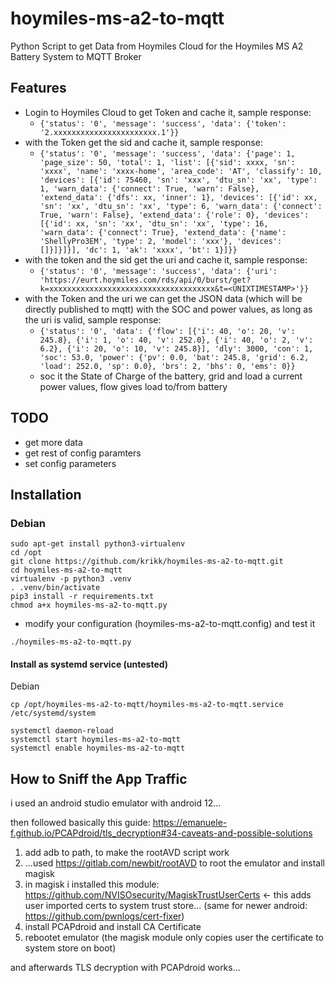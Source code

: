 # hoymiles-ms-a2-to-mqtt
Python Script to get Data from Hoymiles Cloud for the Hoymiles MS A2 Battery System to MQTT Broker

## Features
- Login to Hoymiles Cloud to get Token and cache it, sample response:
  - ```{'status': '0', 'message': 'success', 'data': {'token': '2.xxxxxxxxxxxxxxxxxxxxxxx.1'}}```
- with the Token get the sid and cache it, sample response:
  - ```{'status': '0', 'message': 'success', 'data': {'page': 1, 'page_size': 50, 'total': 1, 'list': [{'sid': xxxx, 'sn': 'xxxx', 'name': 'xxxx-home', 'area_code': 'AT', 'classify': 10, 'devices': [{'id': 75460, 'sn': 'xxx', 'dtu_sn': 'xx', 'type': 1, 'warn_data': {'connect': True, 'warn': False}, 'extend_data': {'dfs': xx, 'inner': 1}, 'devices': [{'id': xx, 'sn': 'xx', 'dtu_sn': 'xx', 'type': 6, 'warn_data': {'connect': True, 'warn': False}, 'extend_data': {'role': 0}, 'devices': [{'id': xx, 'sn': 'xx', 'dtu_sn': 'xx', 'type': 16, 'warn_data': {'connect': True}, 'extend_data': {'name': 'ShellyPro3EM', 'type': 2, 'model': 'xxx'}, 'devices': []}]}]}], 'dc': 1, 'ak': 'xxxx', 'bt': 1}]}}```
- with  the token and the sid get the uri and cache it, sample response:
  - ```{'status': '0', 'message': 'success', 'data': {'uri': 'https://eurt.hoymiles.com/rds/api/0/burst/get?k=xxxxxxxxxxxxxxxxxxxxxxxxxxxxxxxxxxxxx&t=<UNIXTIMESTAMP>'}}```
- with the Token and the uri we can get the JSON data (which will be directly published to mqtt) with the SOC and power values, as long as the uri is valid, sample response:
  - ```{'status': '0', 'data': {'flow': [{'i': 40, 'o': 20, 'v': 245.8}, {'i': 1, 'o': 40, 'v': 252.0}, {'i': 40, 'o': 2, 'v': 6.2}, {'i': 20, 'o': 10, 'v': 245.8}], 'dly': 3000, 'con': 1, 'soc': 53.0, 'power': {'pv': 0.0, 'bat': 245.8, 'grid': 6.2, 'load': 252.0, 'sp': 0.0}, 'brs': 2, 'bhs': 0, 'ems': 0}}```
  - soc it the State of Charge of the battery, grid and load a current power values, flow gives load to/from battery

## TODO
- get more data
- get rest of config paramters
- set config parameters

## Installation

### Debian

```shell
sudo apt-get install python3-virtualenv
cd /opt
git clone https://github.com/krikk/hoymiles-ms-a2-to-mqtt.git
cd hoymiles-ms-a2-to-mqtt
virtualenv -p python3 .venv
. .venv/bin/activate
pip3 install -r requirements.txt
chmod a+x hoymiles-ms-a2-to-mqtt.py
```


* modify your configuration (hoymiles-ms-a2-to-mqtt.config) and test it
```
./hoymiles-ms-a2-to-mqtt.py
```

#### Install as systemd service (untested)
Debian
```
cp /opt/hoymiles-ms-a2-to-mqtt/hoymiles-ms-a2-to-mqtt.service /etc/systemd/system
```


```
systemctl daemon-reload
systemctl start hoymiles-ms-a2-to-mqtt
systemctl enable hoymiles-ms-a2-to-mqtt
```
## How to Sniff the App Traffic

i used an android studio emulator with android 12... 

then followed basically this guide: https://emanuele-f.github.io/PCAPdroid/tls_decryption#34-caveats-and-possible-solutions 

1. add adb to path, to make the rootAVD script work
2. ...used https://gitlab.com/newbit/rootAVD to root the emulator and install magisk
3. in magisk i installed this module: https://github.com/NVISOsecurity/MagiskTrustUserCerts <- this adds user imported certs to system trust store... (same for newer android: https://github.com/pwnlogs/cert-fixer) 
4. install PCAPdroid and install CA Certificate
5. rebootet emulator (the magisk module only copies user the certificate to system store on boot)

and afterwards TLS decryption with PCAPdroid works...

